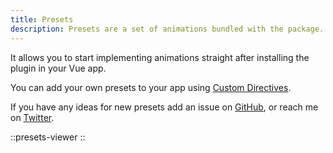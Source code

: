 ```yaml
---
title: Presets
description: Presets are a set of animations bundled with the package.
---
```


It allows you to start implementing animations straight after installing the plugin in your Vue app.

You can add your own presets to your app using [Custom Directives](/features/directive-usage#custom-directives).

If you have any ideas for new presets add an issue on [GitHub](https://github.com/vueuse/motion#issues), or reach me on [Twitter](https://twitter.com/yaeeelglx).

::presets-viewer
::
